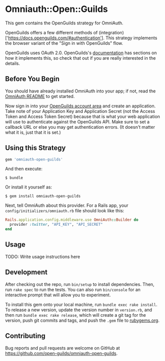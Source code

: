# Omniauth::Open::Guilds

This gem contains the OpenGuilds strategy for OmniAuth.

OpenGuilds offers a few different methods of
(integration)['https://docs.openguilds.com/#authentication'].
This strategy implements the browser variant of the "Sign in
with OpenGuilds" flow.

OpenGuilds uses OAuth 2.0. OpenGuilds's
[documentation]('https://docs.openguilds.com/#authentication') has sections
on how it implements this, so check that out if you are really interested
in the details.

## Before You Begin


You should have already installed OmniAuth into your app; 
if not, read the [OmniAuth README]('https://github.com/omniauth/omniauth') to get started.

Now sign in into your [OpenGuilds account area]('https://dashboard.openguilds.com/account')
 and create an application. Take note of your Application Key and Application Secret 
(not the Access Token and Access Token Secret) because that is what your 
web application will use to authenticate against the OpenGuilds API. 
Make sure to set a callback URL or else you may get authentication errors. 
(It doesn't matter what it is, just that it is set.)

## Using this Strategy

```ruby
gem 'omniauth-open-guilds'
```

And then execute:

    $ bundle

Or install it yourself as:

    $ gem install omniauth-open-guilds


Next, tell OmniAuth about this provider. For a Rails app, your 
`config/initializers/omniauth.rb` file should look like this:

```ruby
Rails.application.config.middleware.use OmniAuth::Builder do
  provider :twitter, "API_KEY", "API_SECRET"
end
```

## Usage

TODO: Write usage instructions here

## Development

After checking out the repo, run `bin/setup` to install dependencies. 
Then, run `rake spec` to run the tests. You can also run `bin/console` 
for an interactive prompt that will allow you to experiment.

To install this gem onto your local machine, run `bundle exec rake install`. 
To release a new version, update the version number in `version.rb`, and then 
run `bundle exec rake release`, which will create a git tag for the version, 
push git commits and tags, and push the `.gem` file 
to [rubygems.org](https://rubygems.org).

## Contributing

Bug reports and pull requests are welcome on GitHub at 
https://github.com/open-guilds/omniauth-open-guilds.
